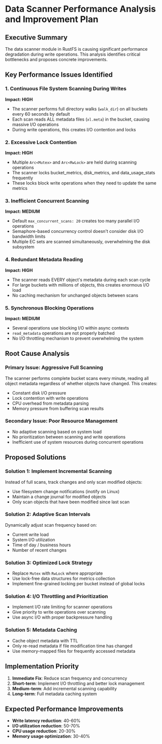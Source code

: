 # Data Scanner Performance Analysis and Improvement Plan

## Executive Summary

The data scanner module in RustFS is causing significant performance degradation during write operations. This analysis identifies critical bottlenecks and proposes concrete improvements.

## Key Performance Issues Identified

### 1. Continuous File System Scanning During Writes
**Impact: HIGH**
- The scanner performs full directory walks (`walk_dir`) on all buckets every 60 seconds by default
- Each scan reads ALL metadata files (`xl.meta`) in the bucket, causing massive I/O operations
- During write operations, this creates I/O contention and locks

### 2. Excessive Lock Contention
**Impact: HIGH**
- Multiple `Arc<Mutex>` and `Arc<RwLock>` are held during scanning operations
- The scanner locks bucket_metrics, disk_metrics, and data_usage_stats frequently
- These locks block write operations when they need to update the same metrics

### 3. Inefficient Concurrent Scanning
**Impact: MEDIUM**
- Default `max_concurrent_scans: 20` creates too many parallel I/O operations
- Semaphore-based concurrency control doesn't consider disk I/O bandwidth limits
- Multiple EC sets are scanned simultaneously, overwhelming the disk subsystem

### 4. Redundant Metadata Reading
**Impact: HIGH**
- The scanner reads EVERY object's metadata during each scan cycle
- For large buckets with millions of objects, this creates enormous I/O load
- No caching mechanism for unchanged objects between scans

### 5. Synchronous Blocking Operations
**Impact: MEDIUM**
- Several operations use blocking I/O within async contexts
- `read_metadata` operations are not properly batched
- No I/O throttling mechanism to prevent overwhelming the system

## Root Cause Analysis

### Primary Issue: Aggressive Full Scanning
The scanner performs complete bucket scans every minute, reading all object metadata regardless of whether objects have changed. This creates:
- Constant disk I/O pressure
- Lock contention with write operations
- CPU overhead from metadata parsing
- Memory pressure from buffering scan results

### Secondary Issue: Poor Resource Management
- No adaptive scanning based on system load
- No prioritization between scanning and write operations
- Inefficient use of system resources during concurrent operations

## Proposed Solutions

### Solution 1: Implement Incremental Scanning
Instead of full scans, track changes and only scan modified objects:
- Use filesystem change notifications (inotify on Linux)
- Maintain a change journal for modified objects
- Only scan objects that have been modified since last scan

### Solution 2: Adaptive Scan Intervals
Dynamically adjust scan frequency based on:
- Current write load
- System I/O utilization
- Time of day / business hours
- Number of recent changes

### Solution 3: Optimized Lock Strategy
- Replace `Mutex` with `RwLock` where appropriate
- Use lock-free data structures for metrics collection
- Implement fine-grained locking per bucket instead of global locks

### Solution 4: I/O Throttling and Prioritization
- Implement I/O rate limiting for scanner operations
- Give priority to write operations over scanning
- Use async I/O with proper backpressure handling

### Solution 5: Metadata Caching
- Cache object metadata with TTL
- Only re-read metadata if file modification time has changed
- Use memory-mapped files for frequently accessed metadata

## Implementation Priority

1. **Immediate Fix**: Reduce scan frequency and concurrency
2. **Short-term**: Implement I/O throttling and better lock management
3. **Medium-term**: Add incremental scanning capability
4. **Long-term**: Full metadata caching system

## Expected Performance Improvements

- **Write latency reduction**: 40-60%
- **I/O utilization reduction**: 50-70%
- **CPU usage reduction**: 20-30%
- **Memory usage optimization**: 30-40%